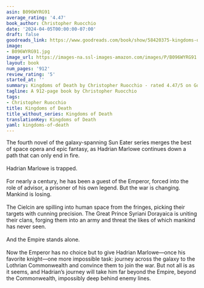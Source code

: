 ```yaml
---
asin: B096WYRG91
average_rating: '4.47'
book_author: Christopher Ruocchio
date: '2024-04-05T00:00:00-07:00'
draft: false
goodreads_link: https://www.goodreads.com/book/show/58420375-kingdoms-of-death
image:
- B096WYRG91.jpg
image_url: https://images-na.ssl-images-amazon.com/images/P/B096WYRG91.01._SCLZZZZZZZ.jpg
layout: book
num_pages: '912'
review_rating: '5'
started_at: ''
summary: Kingdoms of Death by Christopher Ruocchio - rated 4.47/5 on Goodreads
tagline: A 912-page book by Christopher Ruocchio
tags:
- Christopher Ruocchio
title: Kingdoms of Death
title_without_series: Kingdoms of Death
translationKey: Kingdoms of Death
yaml: kingdoms-of-death
---
```


The fourth novel of the galaxy-spanning Sun Eater series merges the best of space opera and epic fantasy, as Hadrian Marlowe continues down a path that can only end in fire.<br /><br />Hadrian Marlowe is trapped.<br /> <br />For nearly a century, he has been a guest of the Emperor, forced into the role of advisor, a prisoner of his own legend. But the war is changing. Mankind is losing.<br /> <br />The Cielcin are spilling into human space from the fringes, picking their targets with cunning precision. The Great Prince Syriani Dorayaica is uniting their clans, forging them into an army and threat the likes of which mankind has never seen.<br /> <br />And the Empire stands alone.<br /> <br />Now the Emperor has no choice but to give Hadrian Marlowe—once his favorite knight—one more impossible task: journey across the galaxy to the Lothrian Commonwealth and convince them to join the war. But not all is as it seems, and Hadrian’s journey will take him far beyond the Empire, beyond the Commonwealth, impossibly deep behind enemy lines.